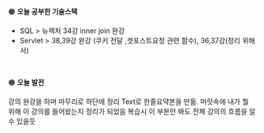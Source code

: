 
🟠 **오늘 공부한 기술스택**

- SQL > 뉴렉처 34강 inner join 완강
- Servlet > 38,39강 완강 (쿠키 전달 ,겟포스트요청 관련 함수), 36,37강(정리 위해서)
<br>

🟠 **오늘 발전**

강의 완강을 하며 마무리로 하단에 정리 Text로 한줄요약본을 만듦. 
머릿속에 내가 뭘 위해 이 강의를 들어왔는지 정리가 되었음
복습시 이 부분만 봐도 전체 강의의 흐름을 알수 있을듯
